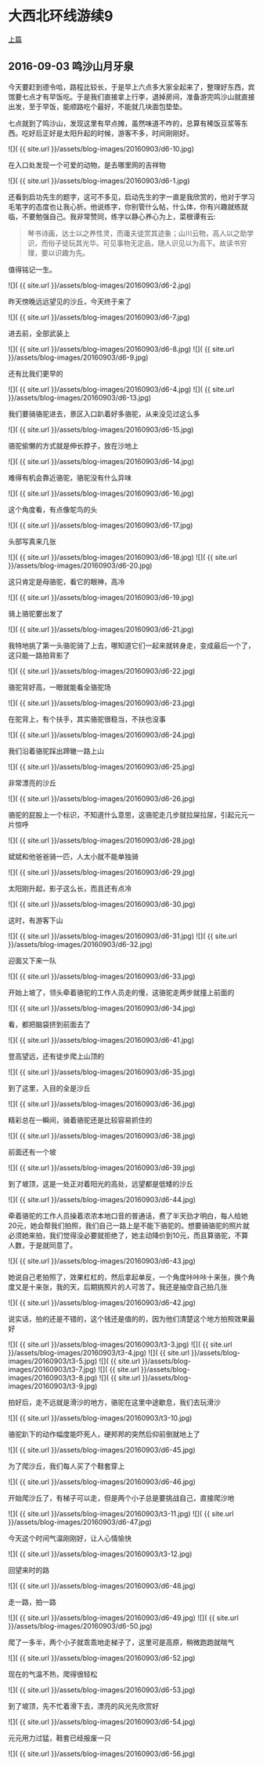 大西北环线游续9
========================

[上篇](/2016/09/02/大西北9.html)

2016-09-03 鸣沙山月牙泉
------------------------

今天要赶到德令哈，路程比较长，于是早上六点多大家全起来了，整理好东西，宾馆要七点才有早饭吃。于是我们直接拿上行李，退掉房间，准备游完鸣沙山就直接出发，至于早饭，能顺路吃个最好，不能就几块面包垫垫。

七点就到了鸣沙山，发现这里有早点摊，虽然味道不咋的，总算有稀饭豆浆等东西。吃好后正好是太阳升起的时候，游客不多，时间刚刚好。

![]( {{ site.url }}/assets/blog-images/20160903/d6-10.jpg)

在入口处发现一个可爱的动物，是去哪里网的吉祥物

![]( {{ site.url }}/assets/blog-images/20160903/d6-1.jpg)

还看到启功先生的题字，这可不多见，启动先生的字一直是我欣赏的，他对于学习毛笔字的态度也让我心折。他说练字，你别管什么帖，什么体，你有兴趣就练就临，不要勉强自己。我非常赞同，练字以静心养心为上，菜根谭有云:

>琴书诗画，达士以之养性灵，而庸夫徒赏其迹象；山川云物，高人以之助学识，而俗子徒玩其光华。可见事物无定品，随人识见以为高下。故读书穷理，要以识趣为先。

值得铭记一生。

![]( {{ site.url }}/assets/blog-images/20160903/d6-2.jpg)

昨天傍晚远远望见的沙丘，今天终于来了

![]( {{ site.url }}/assets/blog-images/20160903/d6-7.jpg)

进去前，全部武装上

![]( {{ site.url }}/assets/blog-images/20160903/d6-8.jpg)
![]( {{ site.url }}/assets/blog-images/20160903/d6-9.jpg)

还有比我们更早的

![]( {{ site.url }}/assets/blog-images/20160903/d6-4.jpg)
![]( {{ site.url }}/assets/blog-images/20160903/d6-13.jpg)

我们要骑骆驼进去，景区入口趴着好多骆驼，从来没见过这么多

![]( {{ site.url }}/assets/blog-images/20160903/d6-15.jpg)

骆驼偷懒的方式就是伸长脖子，放在沙地上

![]( {{ site.url }}/assets/blog-images/20160903/d6-14.jpg)

难得有机会靠近骆驼，骆驼没有什么异味

![]( {{ site.url }}/assets/blog-images/20160903/d6-16.jpg)

这个角度看，有点像鸵鸟的头

![]( {{ site.url }}/assets/blog-images/20160903/d6-17.jpg)

头部写真来几张

![]( {{ site.url }}/assets/blog-images/20160903/d6-18.jpg)
![]( {{ site.url }}/assets/blog-images/20160903/d6-20.jpg)

这只肯定是母骆驼，看它的眼神，高冷

![]( {{ site.url }}/assets/blog-images/20160903/d6-19.jpg)

骑上骆驼要出发了

![]( {{ site.url }}/assets/blog-images/20160903/d6-21.jpg)

我特地挑了第一头骆驼骑了上去，哪知道它们一起来就转身走，变成最后一个了，这只能一路拍背影了

![]( {{ site.url }}/assets/blog-images/20160903/d6-22.jpg)

骆驼背好高，一眼就能看全骆驼场

![]( {{ site.url }}/assets/blog-images/20160903/d6-23.jpg)

在驼背上，有个扶手，其实骆驼很稳当，不扶也没事

![]( {{ site.url }}/assets/blog-images/20160903/d6-24.jpg)

我们沿着骆驼踩出蹄辙一路上山

![]( {{ site.url }}/assets/blog-images/20160903/d6-25.jpg)

非常漂亮的沙丘

![]( {{ site.url }}/assets/blog-images/20160903/d6-26.jpg)

骆驼的屁股上一个标识，不知道什么意思，这骆驼走几步就拉屎拉尿，引起元元一片惊呼

![]( {{ site.url }}/assets/blog-images/20160903/d6-28.jpg)

斌斌和他爸爸骑一匹，人太小就不能单独骑

![]( {{ site.url }}/assets/blog-images/20160903/d6-29.jpg)

太阳刚升起，影子这么长，而且还有点冷

![]( {{ site.url }}/assets/blog-images/20160903/d6-30.jpg)

这时，有游客下山

![]( {{ site.url }}/assets/blog-images/20160903/d6-31.jpg)
![]( {{ site.url }}/assets/blog-images/20160903/d6-32.jpg)

迎面又下来一队

![]( {{ site.url }}/assets/blog-images/20160903/d6-33.jpg)

开始上坡了，领头牵着骆驼的工作人员走的慢，这骆驼走两步就撞上前面的

![]( {{ site.url }}/assets/blog-images/20160903/d6-34.jpg)

看，都把脑袋挤到前面去了

![]( {{ site.url }}/assets/blog-images/20160903/d6-41.jpg)

登高望远，还有徒步爬上山顶的

![]( {{ site.url }}/assets/blog-images/20160903/d6-35.jpg)

到了这里，入目的全是沙丘

![]( {{ site.url }}/assets/blog-images/20160903/d6-36.jpg)

精彩总在一瞬间，骑着骆驼还是比较容易抓住的

![]( {{ site.url }}/assets/blog-images/20160903/d6-38.jpg)

前面还有一个坡

![]( {{ site.url }}/assets/blog-images/20160903/d6-39.jpg)

到了坡顶，这是一处正对着阳光的高处，远望都是低矮的沙丘

![]( {{ site.url }}/assets/blog-images/20160903/d6-44.jpg)

牵着骆驼的工作人员操着浓浓本地口音的普通话，费了半天劲才明白，每人给她20元，她会帮我们拍照，我们自己一路上是不能下骆驼的。想要骑骆驼的照片就必须她来拍，我们觉得没必要就拒绝了，她主动降价到10元，而且算骆驼，不算人数，于是就同意了。

![]( {{ site.url }}/assets/blog-images/20160903/d6-43.jpg)

她说自己老拍照了，效果杠杠的，然后拿起单反，一个角度咔咔咔十来张，换个角度又是十来张，我的天，后期挑照片的人可苦了。我还是抽空自己拍几张

![]( {{ site.url }}/assets/blog-images/20160903/d6-42.jpg)

说实话，拍的还是不错的，这个钱还是值的的，因为他们清楚这个地方拍照效果最好

![]( {{ site.url }}/assets/blog-images/20160903/t3-3.jpg)
![]( {{ site.url }}/assets/blog-images/20160903/t3-4.jpg)
![]( {{ site.url }}/assets/blog-images/20160903/t3-5.jpg)
![]( {{ site.url }}/assets/blog-images/20160903/t3-7.jpg)
![]( {{ site.url }}/assets/blog-images/20160903/t3-8.jpg)
![]( {{ site.url }}/assets/blog-images/20160903/t3-9.jpg)

拍好后，走不远就是滑沙的地方，骆驼在这里中途歇息，我们去玩滑沙

![]( {{ site.url }}/assets/blog-images/20160903/t3-10.jpg)

骆驼趴下的动作幅度能吓死人，硬邦邦的突然后仰前倒就地上了

![]( {{ site.url }}/assets/blog-images/20160903/d6-45.jpg)

为了爬沙丘，我们每人买了个鞋套穿上

![]( {{ site.url }}/assets/blog-images/20160903/d6-46.jpg)

开始爬沙丘了，有梯子可以走，但是两个小子总是要挑战自己，直接爬沙地

![]( {{ site.url }}/assets/blog-images/20160903/t3-11.jpg)
![]( {{ site.url }}/assets/blog-images/20160903/d6-47.jpg)

今天这个时间气温刚刚好，让人心情愉快

![]( {{ site.url }}/assets/blog-images/20160903/t3-12.jpg)

回望来时的路

![]( {{ site.url }}/assets/blog-images/20160903/d6-48.jpg)

走一路，拍一路

![]( {{ site.url }}/assets/blog-images/20160903/d6-49.jpg)
![]( {{ site.url }}/assets/blog-images/20160903/d6-50.jpg)

爬了一多半，两个小子就乖乖地走梯子了，这里可是高原，稍微跑跑就喘气

![]( {{ site.url }}/assets/blog-images/20160903/d6-52.jpg)

现在的气温不热，爬得很轻松

![]( {{ site.url }}/assets/blog-images/20160903/d6-53.jpg)

到了坡顶，先不忙着滑下去，漂亮的风光先欣赏好

![]( {{ site.url }}/assets/blog-images/20160903/d6-54.jpg)

元元用力过猛，鞋套已经报废一只

![]( {{ site.url }}/assets/blog-images/20160903/d6-56.jpg)




